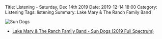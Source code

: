 Title: Listening - Saturday, Dec 14th 2019 
Date: 2019-12-14 18:00
Category: Listening
Tags: listening
Summary: Lake Mary & The Ranch Family Band


![Sun Dogs](/images/sundogs.jpg)

- [Lake Mary & The Ranch Family Band - Sun Dogs (2019 Full Spectrum)](https://www.discogs.com/release/14489210)

